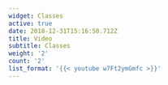 ```yaml
---
widget: Classes
active: true
date: 2018-12-31T15:16:50.712Z
title: Video
subtitle: Classes
weight: '2'
count: '2'
list_format: '{{< youtube w7Ft2ymGmfc >}}'
---
```


